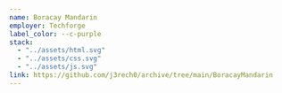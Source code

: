 ```yaml
---
name: Boracay Mandarin
employer: Techforge
label_color: --c-purple
stack:
  - "../assets/html.svg"
  - "../assets/css.svg"
  - "../assets/js.svg"
link: https://github.com/j3rech0/archive/tree/main/BoracayMandarin
---
```

